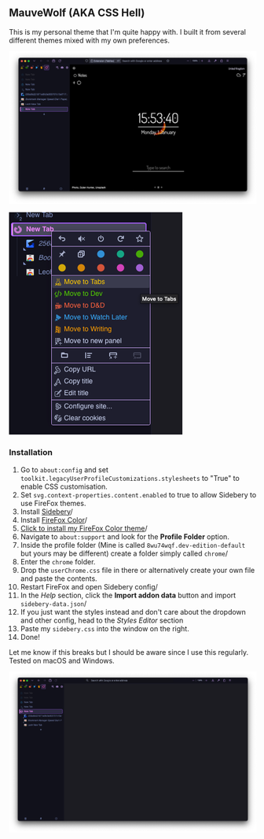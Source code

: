 ## MauveWolf (AKA CSS Hell)

This is my personal theme that I'm quite happy with. I built it from several different themes mixed with my own preferences.

![image](images/screenshot-firefox1.png)

![image](images/dropdown-menu.png)


### Installation
1. Go to `about:config` and set `toolkit.legacyUserProfileCustomizations.stylesheets` to "True" to enable CSS customisation.
2. Set `svg.context-properties.content.enabled` to true to allow Sidebery to use FireFox themes.
3. Install [Sidebery](https://addons.mozilla.org/en-GB/firefox/addon/sidebery/)/
4. Install [FireFox Color](https://color.firefox.com/)/
5. [Click to install my FireFox Color theme](https://color.firefox.com/?theme=XQAAAAJqBAAAAAAAAABBqYhm849SCicxcUd1M38oKRicm6da8pDHi8ajvXVSk7how0XG5K6BSwejFQMVPBLwKXE-jNNeM2ACdvS7L-Wxr3cCoBlZ6agKWbmlfjAucoLmnm6KCC6C4nASML-68VTMPZ7V-Tr3910_P25TunJ74NbtznlDtthN80lAknQFJjRI21Fn3xC6Pq442NWeyPyYpsp2l7LmJi4l7igH5BrTgD8y-Npju0TEjHgtrGYqQXbg7h59xvP9m2wMW2tJdpkOGysJ7-_fOmo55XJR0IQDem_LJXvsQecATkI4WVyOgG5B-2QY94OSGZXZxfhZTjDUb8qKHxVmFZYRK67Ge_qU6a6nIQ9C51xmRPrWEP4CZrE4VGGYcIMiqAT877JkeERgvZrSECkXGSR9Ov5v7Z0xIjqd6PR-pEJoX3NQbOWGJCfbpV8oqPGoPrFN4cvumDMWe_DJ6ajydJiBYCJJXyvM1uunW_AJvly4sPVjsEbTCJZ8qLA8N2YENK-xf8CS5KJmMW8cmnETw6qPb2H9C0XCMOF3m85MKybhatYaJ6dY6WnM7DgNLYqgM2fpM5q2gWPKkDhWOgT7K8HmQ4xB-7BpwFJHYmHDW0Yy_-0Ul4A)/
6. Navigate to `about:support` and look for the **Profile Folder** option.
7. Inside the profile folder (Mine is called `8wu74wqf.dev-edition-default` but yours may be different) create a folder simply called `chrome`/
8. Enter the `chrome` folder.
9. Drop the `userChrome.css` file in there or alternatively create your own file and paste the contents.
10. Restart FireFox and open Sidebery config/
11. In the *Help* section, click the **Import addon data** button and import `sidebery-data.json`/
12. If you just want the styles instead and don't care about the dropdown and other config, head to the *Styles Editor* section
13. Paste my `sidebery.css` into the window on the right.
14. Done!

Let me know if this breaks but I should be aware since I use this regularly. Tested on macOS and Windows.



![image](images/screenshot-firefox2.png)